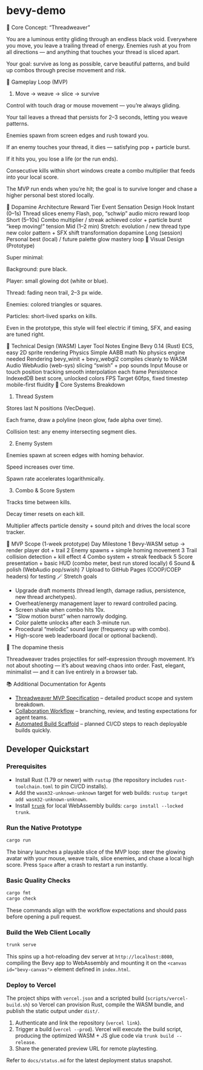 # bevy-demo

🎯 Core Concept: “Threadweaver”

You are a luminous entity gliding through an endless black void.
Everywhere you move, you leave a trailing thread of energy.
Enemies rush at you from all directions — and anything that touches your thread is sliced apart.

Your goal: survive as long as possible, carve beautiful patterns, and build up combos through precise movement and risk.

🧩 Gameplay Loop (MVP)
1. Move → weave → slice → survive

Control with touch drag or mouse movement — you’re always gliding.

Your tail leaves a thread that persists for 2–3 seconds, letting you weave patterns.

Enemies spawn from screen edges and rush toward you.

If an enemy touches your thread, it dies — satisfying pop + particle burst.

If it hits you, you lose a life (or the run ends).

Consecutive kills within short windows create a combo multiplier that feeds into your local score.

The MVP run ends when you’re hit; the goal is to survive longer and chase a higher personal best stored locally.

🧠 Dopamine Architecture
Reward Tier	Event	Sensation	Design Hook
Instant (0–1s)	Thread slices enemy	Flash, pop, “schwip” audio	micro reward loop
Short (5–10s)	Combo multiplier / streak achieved	color + particle burst	“keep moving!” tension
Mid (1–2 min)	Stretch: evolution / new thread type	new color pattern + SFX shift	transformation dopamine
Long (session)	Personal best (local) / future palette glow	mastery loop
🎨 Visual Design (Prototype)

Super minimal:

Background: pure black.

Player: small glowing dot (white or blue).

Thread: fading neon trail, 2–3 px wide.

Enemies: colored triangles or squares.

Particles: short-lived sparks on kills.

Even in the prototype, this style will feel electric if timing, SFX, and easing are tuned right.

🧰 Technical Design (WASM)
Layer	Tool	Notes
Engine	Bevy 0.14 (Rust)	ECS, easy 2D sprite rendering
Physics	Simple AABB math	No physics engine needed
Rendering	bevy_winit + bevy_webgl2	compiles cleanly to WASM
Audio	WebAudio (web-sys)	slicing “swish” + pop sounds
Input	Mouse or touch position tracking	smooth interpolation each frame
Persistence	IndexedDB	best score, unlocked colors
FPS Target	60fps, fixed timestep	mobile-first fluidity
🧮 Core Systems Breakdown
1. Thread System

Stores last N positions (VecDeque).

Each frame, draw a polyline (neon glow, fade alpha over time).

Collision test: any enemy intersecting segment dies.

2. Enemy System

Enemies spawn at screen edges with homing behavior.

Speed increases over time.

Spawn rate accelerates logarithmically.

3. Combo & Score System

Tracks time between kills.

Decay timer resets on each kill.

Multiplier affects particle density + sound pitch and drives the local score tracker.

🧱 MVP Scope (1-week prototype)
Day	Milestone
1	Bevy-WASM setup → render player dot + trail
2	Enemy spawns + simple homing movement
3	Trail collision detection + kill effect
4	Combo system + streak feedback
5	Score presentation + basic HUD (combo meter, best run stored locally)
6	Sound & polish (WebAudio pop/swish)
7	Upload to GitHub Pages (COOP/COEP headers) for testing
🪄 Stretch goals

- Upgrade draft moments (thread length, damage radius, persistence, new thread archetypes).
- Overheat/energy management layer to reward controlled pacing.
- Screen shake when combo hits 10x.
- “Slow motion burst” when narrowly dodging.
- Color palette unlocks after each 3-minute run.
- Procedural “melodic” sound layer (frequency up with combo).
- High-score web leaderboard (local or optional backend).

🚀 The dopamine thesis

Threadweaver trades projectiles for self-expression through movement.
It’s not about shooting — it’s about weaving chaos into order.
Fast, elegant, minimalist — and it can live entirely in a browser tab.

📚 Additional Documentation for Agents

- [Threadweaver MVP Specification](docs/spec.md) – detailed product scope and system breakdown.
- [Collaboration Workflow](docs/workflow.md) – branching, review, and testing expectations for agent teams.
- [Automated Build Scaffold](docs/automation.md) – planned CI/CD steps to reach deployable builds quickly.

## Developer Quickstart

### Prerequisites
- Install Rust (1.79 or newer) with `rustup` (the repository includes `rust-toolchain.toml` to pin CI/CD installs).
- Add the `wasm32-unknown-unknown` target for web builds: `rustup target add wasm32-unknown-unknown`.
- Install [`trunk`](https://trunkrs.dev) for local WebAssembly builds: `cargo install --locked trunk`.

### Run the Native Prototype
```bash
cargo run
```

The binary launches a playable slice of the MVP loop: steer the glowing avatar with your mouse, weave trails, slice enemies, and chase a local high score. Press `Space` after a crash to restart a run instantly.

### Basic Quality Checks
```bash
cargo fmt
cargo check
```

These commands align with the workflow expectations and should pass before opening a pull request.

### Build the Web Client Locally
```bash
trunk serve
```

This spins up a hot-reloading dev server at `http://localhost:8080`, compiling the Bevy app to WebAssembly and mounting it on the `<canvas id="bevy-canvas">` element defined in `index.html`.

### Deploy to Vercel

The project ships with `vercel.json` and a scripted build (`scripts/vercel-build.sh`) so Vercel can provision Rust, compile the WASM bundle, and publish the static output under `dist/`.

1. Authenticate and link the repository (`vercel link`).
2. Trigger a build (`vercel --prod`). Vercel will execute the build script, producing the optimized WASM + JS glue code via `trunk build --release`.
3. Share the generated preview URL for remote playtesting.

Refer to `docs/status.md` for the latest deployment status snapshot.
